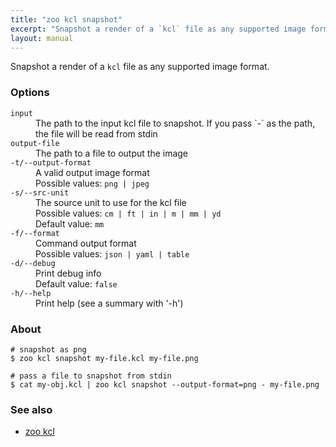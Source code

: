 ```yaml
---
title: "zoo kcl snapshot"
excerpt: "Snapshot a render of a `kcl` file as any supported image format."
layout: manual
---
```


Snapshot a render of a `kcl` file as any supported image format.

### Options

<dl class="flags">
   <dt><code>input</code></dt>
   <dd>The path to the input kcl file to snapshot. If you pass `-` as the path, the file will be read from stdin</dd>

   <dt><code>output-file</code></dt>
   <dd>The path to a file to output the image</dd>

   <dt><code>-t/--output-format</code></dt>
   <dd>A valid output image format<br/>Possible values: <code>png | jpeg</code></dd>

   <dt><code>-s/--src-unit</code></dt>
   <dd>The source unit to use for the kcl file<br/>Possible values: <code>cm | ft | in | m | mm | yd</code><br/>Default value: <code>mm</code></dd>

   <dt><code>-f/--format</code></dt>
   <dd>Command output format<br/>Possible values: <code>json | yaml | table</code></dd>

   <dt><code>-d/--debug</code></dt>
   <dd>Print debug info<br/>Default value: <code>false</code></dd>

   <dt><code>-h/--help</code></dt>
   <dd>Print help (see a summary with '-h')</dd>
</dl>


### About

```
# snapshot as png
$ zoo kcl snapshot my-file.kcl my-file.png

# pass a file to snapshot from stdin
$ cat my-obj.kcl | zoo kcl snapshot --output-format=png - my-file.png
```

### See also

* [zoo kcl](./zoo_kcl)